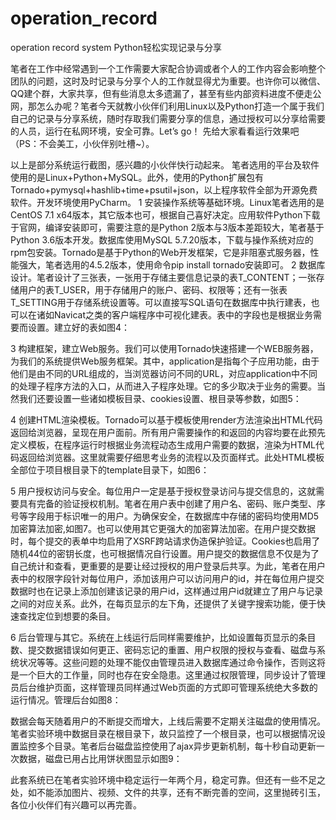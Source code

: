 # operation_record
operation record system
Python轻松实现记录与分享

笔者在工作中经常遇到一个工作需要大家配合协调或者个人的工作内容会影响整个团队的问题，这时及时记录与分享个人的工作就显得尤为重要。也许你可以微信、QQ建个群，大家共享，但有些消息太多遗漏了，甚至有些内部资料进度不便走公网，那怎么办呢？笔者今天就教小伙伴们利用Linux以及Python打造一个属于我们自己的记录与分享系统，随时存取我们需要分享的信息，通过授权可以分享给需要的人员，运行在私网环境，安全可靠。Let’s go！
先给大家看看运行效果吧（PS：不会美工，小伙伴别吐槽~）。
   
以上是部分系统运行截图，感兴趣的小伙伴快行动起来。
笔者选用的平台及软件使用的是Linux+Python+MySQL。此外，使用的Python扩展包有Tornado+pymysql+hashlib+time+psutil+json，以上程序软件全部为开源免费软件。开发环境使用PyCharm。
1 安装操作系统等基础环境。Linux笔者选用的是CentOS 7.1 x64版本，其它版本也可，根据自己喜好决定。应用软件Python下载于官网，编译安装即可，需要注意的是Python 2版本与3版本差距较大，笔者基于Python 3.6版本开发。数据库使用MySQL 5.7.20版本，下载与操作系统对应的rpm包安装。Tornado是基于Python的Web开发框架，它是非阻塞式服务器，性能强大，笔者选用的4.5.2版本，使用命令pip install tornado安装即可。
2 数据库设计。笔者设计了三张表，一张用于存储主要信息记录的表T_CONTENT；一张存储用户的表T_USER，用于存储用户的账户、密码、权限等；还有一张表T_SETTING用于存储系统设置等。可以直接写SQL语句在数据库中执行建表，也可以在诸如Navicat之类的客户端程序中可视化建表。表中的字段也是根据业务需要而设置。建立好的表如图4：
 
3 构建框架，建立Web服务。我们可以使用Tornado快速搭建一个WEB服务器，为我们的系统提供Web服务框架。其中，application是指每个子应用功能，由于他们是由不同的URL组成的，当浏览器访问不同的URL，对应application中不同的处理子程序方法的入口，从而进入子程序处理。它的多少取决于业务的需要。当然我们还要设置一些诸如模板目录、cookies设置、根目录等参数，如图5：
 
4 创建HTML渲染模板。Tornado可以基于模板使用render方法渲染出HTML代码返回给浏览器，呈现在用户面前。所有用户需要操作的和返回的内容均要在此预先定义模板，在程序运行时根据业务流程动态生成用户需要的数据，渲染为HTML代码返回给浏览器。这里就需要仔细思考业务的流程以及页面样式。此处HTML模板全部位于项目根目录下的template目录下，如图6：
 
5 用户授权访问与安全。每位用户一定是基于授权登录访问与提交信息的，这就需要具有完备的验证授权机制。笔者在用户表中创建了用户名、密码、账户类型、序号等字段用于标识唯一的用户。为确保安全，在数据库中存储的密码均使用MD5加密算法加密,如图7。也可以使用其它更强大的加密算法加密。在用户提交数据时，每个提交的表单中均启用了XSRF跨站请求伪造保护验证。Cookies也启用了随机44位的密钥长度，也可根据情况自行设置。用户提交的数据信息不仅是为了自己统计和查看，更重要的是要让经过授权的用户登录后共享。为此，笔者在用户表中的权限字段针对每位用户，添加该用户可以访问用户的id，并在每位用户提交数据时也在记录上添加创建该记录的用户id，这样通过用户id就建立了用户与记录之间的对应关系。此外，在每页显示的左下角，还提供了关键字搜索功能，便于快速查找定位到想要的条目。
 
6 后台管理与其它。系统在上线运行后同样需要维护，比如设置每页显示的条目数、提交数据错误如何更正、密码忘记的重置、用户权限的授权与查看、磁盘与系统状况等等。这些问题的处理不能仅由管理员进入数据库通过命令操作，否则这将是一个巨大的工作量，同时也存在安全隐患。这里通过权限管理，同步设计了管理员后台维护页面，这样管理员同样通过Web页面的方式即可管理系统绝大多数的运行情况。管理后台如图8：
 
数据会每天随着用户的不断提交而增大，上线后需要不定期关注磁盘的使用情况。笔者实验环境中数据目录在根目录下，故只监控了一个根目录，也可以根据情况设置监控多个目录。笔者后台磁盘监控使用了ajax异步更新机制，每十秒自动更新一次数据，磁盘已用占比用饼状图显示如图9：
 
此套系统已在笔者实验环境中稳定运行一年两个月，稳定可靠。但还有一些不足之处，如不能添加图片、视频、文件的共享，还有不断完善的空间，这里抛砖引玉，各位小伙伴们有兴趣可以再完善。
